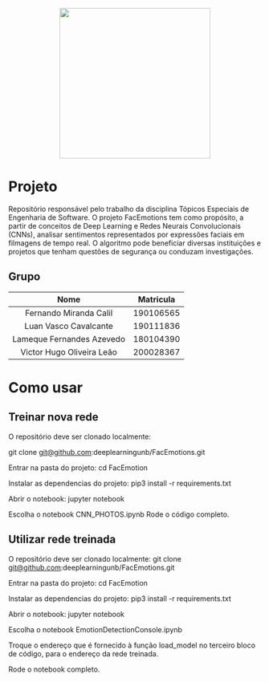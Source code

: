<p align="center">
  <img width="300" src="FacEmotions.png">
</p>

# Projeto

Repositório responsável pelo trabalho da disciplina Tópicos Especiais de Engenharia de Software. O projeto FacEmotions tem como propósito, a partir de conceitos de Deep Learning e Redes Neurais Convolucionais (CNNs), analisar sentimentos representados por expressões faciais em filmagens de tempo real. O algoritmo pode beneficiar diversas instituições e projetos que tenham questões de segurança ou conduzam investigações.


## Grupo

|Nome | Matricula |
|:---:|:---:|
|Fernando Miranda Calil| 190106565|
|Luan Vasco Cavalcante| 190111836|
|Lameque Fernandes Azevedo | 180104390 |
| Victor Hugo Oliveira Leão | 200028367 |


# Como usar

## Treinar nova rede

O repositório deve ser clonado localmente:

  git clone git@github.com:deeplearningunb/FacEmotions.git
  
Entrar na pasta do projeto:
  cd FacEmotion

Instalar as dependencias do projeto:
  pip3 install -r requirements.txt

Abrir o notebook:
  jupyter notebook
  
Escolha o notebook CNN_PHOTOS.ipynb
Rode o código completo.

## Utilizar rede treinada

O repositório deve ser clonado localmente:
  git clone git@github.com:deeplearningunb/FacEmotions.git
  
Entrar na pasta do projeto:
  cd FacEmotion

Instalar as dependencias do projeto:
  pip3 install -r requirements.txt
  
Abrir o notebook:
  jupyter notebook
  
Escolha o notebook EmotionDetectionConsole.ipynb

Troque o endereço que é fornecido à função load_model no terceiro bloco de código, para o endereço da rede treinada.

Rode o notebook completo.
